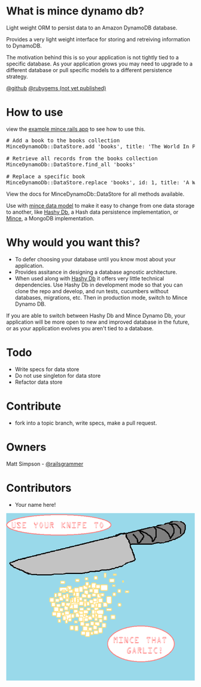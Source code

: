 # What is mince dynamo db?

Light weight ORM to persist data to an Amazon DynamoDB database.

Provides a very light weight interface for storing and retreiving information to DynamoDB.

The motivation behind this is so your application is not tightly tied to a specific database.  As your application grows you may need to upgrade to a different database or pull specific models to a different persistence strategy.

[@github](https://github.com/coffeencoke/mince_dynamo_db)
[@rubygems (not yet published)](#)

# How to use

view the [example mince rails app](https://github.com/coffeencoke/mince_rails_example) to see how to use this.

<pre>
# Add a book to the books collection
MinceDynamoDb::DataStore.add 'books', title: 'The World In Photographs', publisher: 'National Geographic'

# Retrieve all records from the books collection
MinceDynamoDb::DataStore.find_all 'books'

# Replace a specific book
MinceDynamoDb::DataStore.replace 'books', id: 1, title: 'A World In Photographs', publisher: 'National Geographic'
</pre>

View the docs for MinceDynamoDb::DataStore for all methods available.

Use with [mince data model](https://github.com/asynchrony/mince_data_model) to make it easy to change from one data storage to another, like [Hashy Db](https://github.com/asynchrony/hashy_db), a Hash data persistence implementation, or [Mince](https://github.com/asynchrony/mince), a MongoDB implementation.

# Why would you want this?

- To defer choosing your database until you know most about your application.
- Provides assitance in designing a database agnostic architecture.
- When used along with [Hashy Db](https://github.com/asynchrony/hashy_db) it offers very little technical dependencies.  Use Hashy Db in development mode so that you can clone the repo and develop, and run tests, cucumbers without databases, migrations, etc.  Then in production mode, switch to Mince Dynamo DB.

If you are able to switch between Hashy Db and Mince Dynamo Db, your application will be more open to new and improved database in the future, or as your application evolves you aren't tied to a database.


# Todo

- Write specs for data store
- Do not use singleton for data store
- Refactor data store

# Contribute

- fork into a topic branch, write specs, make a pull request.

# Owners

Matt Simpson - [@railsgrammer](https://twitter.com/railsgrammer)

# Contributors

- Your name here!

![Mince Some App](https://github.com/coffeencoke/gist-files/raw/master/images/mince%20garlic.png)

